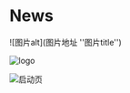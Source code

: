 # News

![图片alt](图片地址 ''图片title'')


![logo](https://github.com/zhangjianqingGitHub/News/blob/master/images/logo.png)

![启动页](https://github.com/zhangjianqingGitHub/News/blob/master/images/qidong.jpg)
